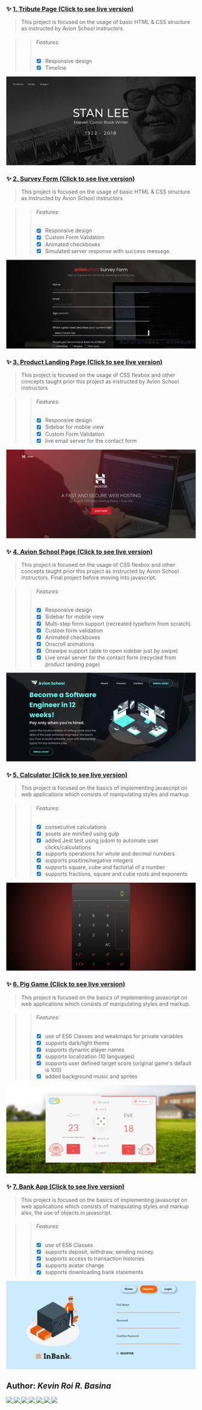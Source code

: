 ### ✨ [1. Tribute Page (Click to see live version)](https://krrb-prod-tribute-page.netlify.app/)

> This project is focused on the usage of basic HTML & CSS structure as instructed by Avion School instructors

>> ###### Features:
>> - [x] Responsive design
>> - [x] Timeline

![Screenshot](_SCREENSHOTS/project1.png)




### ✨ [2. Survey Form (Click to see live version)](https://krrb-prod-survey-form.netlify.app/)

> This project is focused on the usage of basic HTML & CSS structure as instructed by Avion School instructors

>> ###### Features:
>> - [x] Responsive design
>> - [x] Custom Form Validation
>> - [x] Animated checkboxes
>> - [x] Simulated server response with success message

![Screenshot](_SCREENSHOTS/project2.png)




### ✨ [3. Product Landing Page (Click to see live version)](https://krrb-prod-product-landing-page.netlify.app/)

> This project is focused on the usage of CSS flexbox and other concepts taught prior this project as instructed by Avion School instructors

>> ###### Features:
>> - [x] Responsive design
>> - [x] Sidebar for mobile view
>> - [x] Custom Form Validation
>> - [x] live email server for the contact form

![Screenshot](_SCREENSHOTS/project3.png)




### ✨ [4. Avion School Page (Click to see live version)](https://krrb-prod-avionschool.netlify.app/)

> This project is focused on the usage of CSS flexbox and other concepts taught prior this project as instructed by Avion School instructors. Final project before moving into javascript.

>> ###### Features:
>> - [x] Responsive design
>> - [x] Sidebar for mobile view
>> - [x] Multi-step form support (recreated typeform from scratch)
>> - [x] Custom form validation
>> - [x] Animated checkboxes
>> - [x] Onscroll animations
>> - [x] Onswipe support (able to open sidebar just by swipe)
>> - [x] Live email server for the contact form (recycled from product landing page)

![Screenshot](_SCREENSHOTS/project4.png)



### ✨ [5. Calculator (Click to see live version)](https://krrb-prod-calculator-avion.netlify.app/)

> This project is focused on the basics of implementing javascript on web applications which consists of manipulating styles and markup

>> ###### Features:
>> - [x] consecutive calculations
>> - [x] assets are minified using gulp
>> - [x] added Jest test using jsdom to automate user clicks/calculations
>> - [x] supports operations for whole and decimal numbers
>> - [x] supports positine/negative integers
>> - [x] supports square, cube and factorial of a number
>> - [x] supports fractions, square and cube roots and exponents

![Screenshot](_SCREENSHOTS/project5new2.png)



### ✨ [6. Pig Game (Click to see live version)](https://krrb-prod-piggame.netlify.app)

> This project is focused on the basics of implementing javascript on web applications which consists of manipulating styles and markup.

>> ###### Features:
>> - [x] use of ES6 Classes and weakmaps for private variables
>> - [x] supports dark/light theme
>> - [x] supports dynamic player names
>> - [x] supports localization (10 languages)
>> - [x] supports user defined target score (original game's default is 100)
>> - [x] added background music and sprites

![Screenshot](_SCREENSHOTS/project6new2.png)



### ✨ [7. Bank App (Click to see live version)](https://krrb-prod-bankapp.netlify.app)

> This project is focused on the basics of implementing javascript on web applications which consists of manipulating styles and markup also, the use of objects in javascript.

>> ###### Features:
>> - [x] use of ES6 Classes
>> - [x] supports deposit, withdraw, sending money
>> - [x] supports access to transaction histories
>> - [x] supports avatar change
>> - [x] supports downloading bank statements

![Screenshot](_SCREENSHOTS/project7new1.png)




## Author: <i>Kevin Roi R. Basina</i>
<a href="https://github.com/rookiemonkey">
	<img src="https://img.shields.io/badge/GitHub-100000?style=for-the-badge&logo=github&logoColor=white" />
</a>
<a href="https://ph.linkedin.com/in/kevin-roi-rigor-basina-668136185">
	<img src="https://img.shields.io/badge/LinkedIn-0077B5?style=for-the-badge&logo=linkedin&logoColor=white">
</a>
<a href="https://www.facebook.com/kevinroibasina">
	<img src="https://img.shields.io/badge/Facebook-1877F2?style=for-the-badge&logo=facebook&logoColor=white" />
<a>
<a href="https://www.instagram.com/timemachineni_roi/">
	<img src="https://img.shields.io/badge/Instagram-E4405F?style=for-the-badge&logo=instagram&logoColor=white">
</a>
<a href="https://twitter.com/tymmchineni_roi">
	<img src="https://img.shields.io/badge/Twitter-1DA1F2?style=for-the-badge&logo=twitter&logoColor=white">
</a>
<a href="mailto: kevinroirigorbasina@protonmail.com">
	<img src="https://img.shields.io/badge/ProtonMail-8B89CC?style=for-the-badge&logo=protonmail&logoColor=white">
</a>
<a href="mailto: kevinroirigorbasina@gmail.com">
	<img src="https://img.shields.io/badge/Gmail-D14836?style=for-the-badge&logo=gmail&logoColor=white">
</a>
